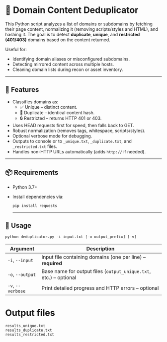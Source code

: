 # 🧠 Domain Content Deduplicator

This Python script analyzes a list of domains or subdomains by fetching their page content, normalizing it (removing scripts/styles and HTML), and hashing it. The goal is to detect **duplicate**, **unique**, and **restricted (401/403)** domains based on the content returned.

Useful for:
- Identifying domain aliases or misconfigured subdomains.
- Detecting mirrored content across multiple hosts.
- Cleaning domain lists during recon or asset inventory.

---

## 🚀 Features

- Classifies domains as:
  - ✅ Unique – distinct content.
  - 📎 Duplicate – identical content hash.
  - 🔒 Restricted – returns HTTP 401 or 403.
- Uses HEAD requests first for speed, then falls back to GET.
- Robust normalization (removes tags, whitespace, scripts/styles).
- Optional verbose mode for debugging.
- Outputs to console or to `_unique.txt`, `_duplicate.txt`, and `_restricted.txt` files.
- Handles non-HTTP URLs automatically (adds `http://` if needed).

---

## 📦 Requirements

- Python 3.7+
- Install dependencies via:

      pip install requests

  ---
  
## 🧰 Usage

    python deduplicator.py -i input.txt [-o output_prefix] [-v]

| Argument          | Description                                                       |
| ----------------- | ----------------------------------------------------------------- |
| `-i`, `--input`   | Input file containing domains (one per line) – **required**       |
| `-o`, `--output`  | Base name for output files (`output_unique.txt`, etc.) – optional |
| `-v`, `--verbose` | Print detailed progress and HTTP errors – optional                |

# Output files
    results_unique.txt
    results_duplicate.txt
    results_restricted.txt


